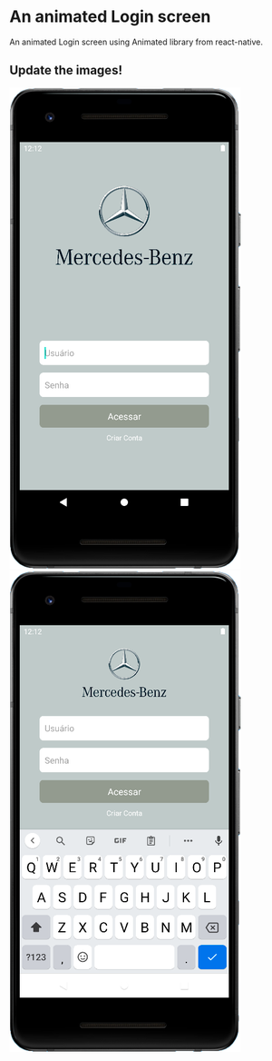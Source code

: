 # An animated Login screen
An animated Login screen using Animated library from react-native.


## Update the images!
![alt text](https://github.com/joaorjoaquim/animated-login-screen/blob/main/src/assets/keyboardClosedUI.png)
![alt text](https://github.com/joaorjoaquim/animated-login-screen/blob/main/src/assets/keyboardOpenUI.png)
